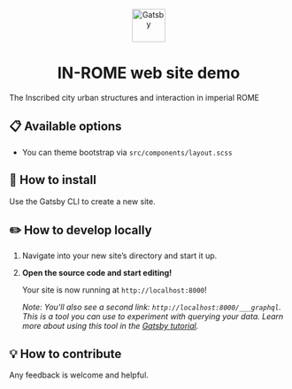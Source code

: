 <p align="center">
  <a href="https://www.gatsbyjs.com">
    <img alt="Gatsby" src="https://www.gatsbyjs.com/Gatsby-Monogram.svg" width="60" />
  </a>
</p>
<h1 align="center">
   IN-ROME web site demo
</h1>
The Inscribed city urban structures and interaction in imperial ROME


## 📋 Available options

- You can theme bootstrap via `src/components/layout.scss`

## 🚀 How to install

Use the Gatsby CLI to create a new site. 



## ✏️ How to develop locally

1.  Navigate into your new site’s directory and start it up.



1.  **Open the source code and start editing!**

    Your site is now running at `http://localhost:8000`!

    _Note: You'll also see a second link: _`http://localhost:8000/___graphql`_. This is a tool you can use to experiment with querying your data. Learn more about using this tool in the [Gatsby tutorial](https://www.gatsbyjs.com/tutorial/part-five/#introducing-graphiql)._


## 💡 How to contribute 

Any feedback is welcome and helpful.